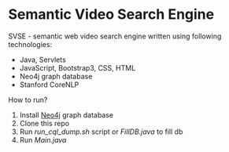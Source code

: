 # Semantic Video Search Engine
SVSE - semantic web video search engine written using following technologies:

  - Java, Servlets
  - JavaScript, Bootstrap3, CSS, HTML
  - Neo4j graph database
  - Stanford CoreNLP

How to run?

1. Install [Neo4j](https://neo4j.com/) graph database
2. Clone this repo
3. Run *run_cql_dump.sh* script or *FillDB.java* to fill db
4. Run *Main.java*